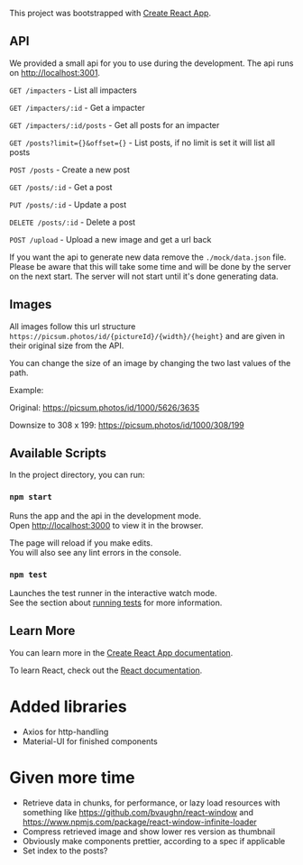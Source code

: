 This project was bootstrapped with [Create React App](https://github.com/facebook/create-react-app).

## API

We provided a small api for you to use during the development. The api runs on [http://localhost:3001](http://localhost:3001).

`GET /impacters` - List all impacters

`GET /impacters/:id` - Get a impacter

`GET /impacters/:id/posts` - Get all posts for an impacter

`GET /posts?limit={}&offset={}` - List posts, if no limit is set it will list all posts

`POST /posts` - Create a new post

`GET /posts/:id` - Get a post

`PUT /posts/:id` - Update a post

`DELETE /posts/:id` - Delete a post

`POST /upload` - Upload a new image and get a url back

If you want the api to generate new data remove the `./mock/data.json` file. Please be aware that this will take some time and will be done by the server on the next start. The server will not start until it's done generating data.

## Images

All images follow this url structure `https://picsum.photos/id/{pictureId}/{width}/{height}` and are given in their original size from the API.

You can change the size of an image by changing the two last values of the path.

Example:

Original: https://picsum.photos/id/1000/5626/3635

Downsize to 308 x 199: https://picsum.photos/id/1000/308/199

## Available Scripts

In the project directory, you can run:

### `npm start`

Runs the app and the api in the development mode.<br />
Open [http://localhost:3000](http://localhost:3000) to view it in the browser.

The page will reload if you make edits.<br />
You will also see any lint errors in the console.

### `npm test`

Launches the test runner in the interactive watch mode.<br />
See the section about [running tests](https://facebook.github.io/create-react-app/docs/running-tests) for more information.

## Learn More

You can learn more in the [Create React App documentation](https://facebook.github.io/create-react-app/docs/getting-started).

To learn React, check out the [React documentation](https://reactjs.org/).
# Added libraries
- Axios for http-handling
- Material-UI for finished components


# Given more time

- Retrieve data in chunks, for performance, or lazy load resources with something like https://github.com/bvaughn/react-window and https://www.npmjs.com/package/react-window-infinite-loader
- Compress retrieved image and show lower res version as thumbnail
- Obviously make components prettier, according to a spec if applicable
- Set index to the posts?